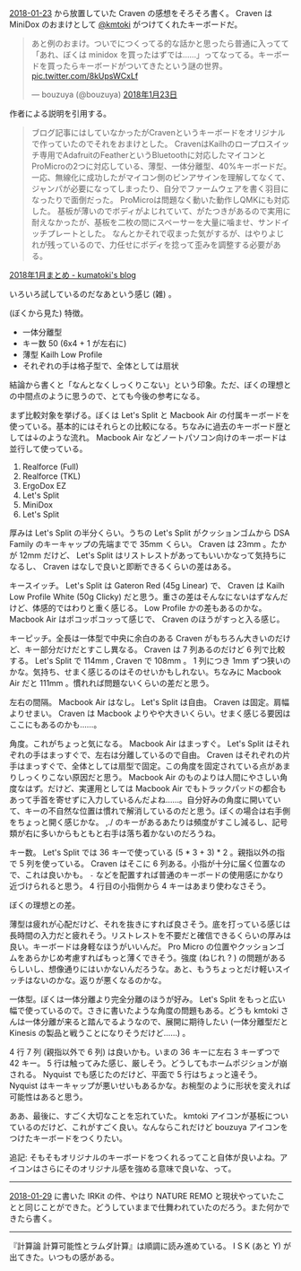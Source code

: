 [2018-01-23][] から放置していた Craven の感想をそろそろ書く。 Craven は MiniDox のおまけとして [@kmtoki](https://twitter.com/kmtoki) がつけてくれたキーボードだ。

<blockquote class="twitter-tweet" data-lang="ja"><p lang="ja" dir="ltr">あと例のおまけ。ついでにつくってる的な話かと思ったら普通に入ってて「あれ、ぼくは minidox を買ったはずでは……」ってなってる。キーボードを買ったらキーボードがついてきたという謎の世界。 <a href="https://t.co/8kUpsWCxLf">pic.twitter.com/8kUpsWCxLf</a></p>&mdash; bouzuya (@bouzuya) <a href="https://twitter.com/bouzuya/status/955745966694457344?ref_src=twsrc%5Etfw">2018年1月23日</a></blockquote>
<script async src="https://platform.twitter.com/widgets.js" charset="utf-8"></script>

作者による説明を引用する。

> ブログ記事にはしていなかったがCravenというキーボードをオリジナルで作っていたのでそれをおまけとした。 CravenはKailhのロープロスイッチ専用でAdafruitのFeatherというBluetoothに対応したマイコンとProMicroの2つに対応している、薄型、一体分離型、40%キーボードだ。 一応、無線化に成功したがマイコン側のピンアサインを理解してなくて、ジャンパが必要になってしまったり、自分でファームウェアを書く羽目になったりで面倒だった。 ProMicroは問題なく動いた動作しQMKにも対応した。 基板が薄いのでボディがよじれていて、がたつきがあるので実用に耐えなかったが、基板を二枚の間にスペーサーを大量に噛ませ、サンドイッチプレートとした。 なんとかそれで収まった気がするが、はやりよじれが残っているので、力任せにボディを捻って歪みを調整する必要がある。

[2018年1月まとめ - kumatoki's blog](http://kumatoki.hatenablog.com/entry/2018/02/01/133456)

いろいろ試しているのだなあという感じ (雑) 。

(ぼくから見た) 特徴。

- 一体分離型
- キー数 50 (6x4 + 1 が左右に)
- 薄型 Kailh Low Profile
- それぞれの手は格子型で、全体としては扇状

結論から書くと「なんとなくしっくりこない」という印象。ただ、ぼくの理想との中間点のように思うので、とても今後の参考になる。

まず比較対象を挙げる。ぼくは Let's Split と Macbook Air の付属キーボードを使っている。基本的にはそれらとの比較になる。ちなみに過去のキーボード歴としては↓のような流れ。 Macbook Air などノートパソコン向けのキーボードは並行して使っている。

1. Realforce (Full)
2. Realforce (TKL)
3. ErgoDox EZ
4. Let's Split
5. MiniDox
6. Let's Split

厚みは Let's Split の半分くらい。うちの Let's Split がクッションゴムから DSA Family のキーキャップの先端までで 35mm くらい。 Craven は 23mm 。たかが 12mm だけど、 Let's Split はリストレストがあってもいいかなって気持ちになるし、 Craven はなしで良いと即断できるくらいの差はある。

キースイッチ。 Let's Split は Gateron Red (45g Linear) で、 Craven は Kailh Low Profile White (50g Clicky) だと思う。重さの差はそんなにないはずなんだけど、体感的ではわりと重く感じる。 Low Profile かの差もあるのかな。 Macbook Air はポコッポコッって感じで、 Craven のほうがすっと入る感じ。

キーピッチ。全長は一体型で中央に余白のある Craven がもちろん大きいのだけど、キー部分だけだとすこし異なる。 Craven は 7 列あるのだけど 6 列で比較する。 Let's Split で 114mm , Craven で 108mm 。 1 列につき 1mm ずつ狭いのかな。気持ち、せまく感じるのはそのせいかもしれない。ちなみに Macbook Air だと 111mm 。慣れれば問題ないくらいの差だと思う。

左右の間隔。 Macbook Air はなし。 Let's Split は自由。 Craven は固定。肩幅よりせまい。 Craven は Macbook よりやや大きいくらい。せまく感じる要因はここにもあるのかも……。

角度。これがちょっと気になる。 Macbook Air はまっすぐ。 Let's Split はそれぞれの手はまっすぐで、左右は分離しているので自由。 Craven はそれぞれの片手はまっすぐで、全体としては扇型で固定。この角度を固定されている点があまりしっくりこない原因だと思う。 Macbook Air のものよりは人間にやさしい角度なはず。だけど、実運用としては Macbook Air でもトラックパッドの都合もあって手首を寄せずに入力しているんだよね……。自分好みの角度に開いていて、キーの不自然な位置は慣れで解消しているのだと思う。ぼくの場合は右手側をちょっと開く感じかな。 ,./ のキーがあるあたりは頻度がすこし減るし、記号類が右に多いからもともと右手は落ち着かないのだろうね。

キー数。 Let's Split では 36 キーで使っている (5 * 3 + 3) * 2 。親指以外の指で 5 列を使っている。 Craven はそこに 6 列ある。小指が十分に届く位置なので、これは良いかも。 `-` などを配置すれば普通のキーボードの使用感にかなり近づけられると思う。 4 行目の小指側から 4 キーはあまり使わなさそう。

ぼくの理想との差。

薄型は疲れが心配だけど、それを抜きにすれば良さそう。底を打っている感じは長時間の入力だと疲れそう。リストレストを不要だと確信できるくらいの厚みは良い。キーボードは身軽なほうがいいんだ。 Pro Micro の位置やクッションゴムをあらかじめ考慮すればもっと薄くできそう。強度 (ねじれ ? ) の問題があるらしいし、想像通りにはいかないんだろうな。あと、もうちょっとだけ軽いスイッチはないのかな。返りが悪くなるのかな。

一体型。ぼくは一体分離より完全分離のほうが好み。 Let's Split をもっと広い幅で使っているので。さきに書いたような角度の問題もある。どうも kmtoki さんは一体分離が来ると踏んでるようなので、展開に期待したい (一体分離型だと Kinesis の製品と戦うことになりそうだけど……) 。

4 行 7 列 (親指以外で 6 列) は良いかも。いまの 36 キーに左右 3 キーずつで 42 キー。 5 行は触ってみた感じ、厳しそう。どうしてもホームポジションが崩される。 Nyquist でも感じたのだけど、平面で 5 行はちょっと遠そう。 Nyquist はキーキャップが悪いせいもあるかな。お椀型のように形状を変えれば可能性はあると思う。

ああ、最後に、すごく大切なことを忘れていた。 kmtoki アイコンが基板についているのだけど、これがすごく良い。なんならこれだけど bouzuya アイコンをつけたキーボードをつくりたい。

追記: そもそもオリジナルのキーボードをつくれるってこと自体が良いよね。アイコンはさらにそのオリジナル感を強める意味で良いな、って。

-----

[2018-01-29][] に書いた IRKit の件、やはり NATURE REMO と現状やっていたことと同じことができた。どうしていままで仕舞われていたのだろう。また何かできたら書く。

-----

『計算論 計算可能性とラムダ計算』は順調に読み進めている。 I S K (あと Y) が出てきた。いつもの感がある。

[2018-01-23]: https://blog.bouzuya.net/2018/01/23/
[2018-01-29]: https://blog.bouzuya.net/2018/01/29/
